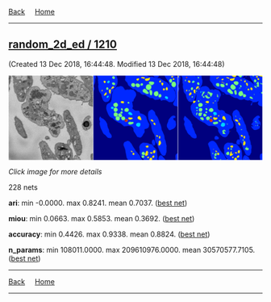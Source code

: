 
[Back](..)&nbsp;&nbsp;&nbsp;&nbsp;&nbsp;[Home](https://leapmanlab.github.io/snapshots)

---

<div class="summary"><a href="1210"><h2>random_2d_ed / 1210</h2></a><p>(Created 13 Dec 2018, 16:44:48. Modified 13 Dec 2018, 16:44:48)
</p><a href="1210"><img src="1210/1/0/media/summary.png" align="center"></a><p><i>Click image for more details</i>
</p></div>

228 nets

**ari**: min -0.0000. max 0.8241. mean 0.7037.  ([best net](1210/31/0))

**miou**: min 0.0663. max 0.5853. mean 0.3692.  ([best net](1210/1/0))

**accuracy**: min 0.4426. max 0.9338. mean 0.8824.  ([best net](1210/31/0))

**n_params**: min 108011.0000. max 209610976.0000. mean 30570577.7105.  ([best net](1210/46/0))

---

[Back](..)&nbsp;&nbsp;&nbsp;&nbsp;&nbsp;[Home](https://leapmanlab.github.io/snapshots)

---